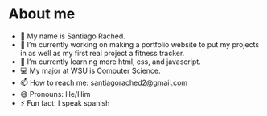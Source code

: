 # About me

- 🧔 My name is Santiago Rached.
- 🔭 I’m currently working on making a portfolio website to put my projects in as well as my first real project a fitness tracker.
- 🌱 I’m currently learning more html, css, and javascript.
- 💻 My major at WSU is Computer Science.
- 📫 How to reach me: santiagorached2@gmail.com
- 😄 Pronouns: He/Him
- ⚡ Fun fact: I speak spanish
